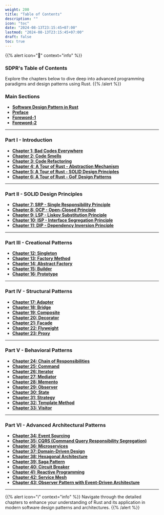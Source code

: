 ```yaml
---
weight: 200
title: "Table of Contents"
description: ""
icon: "toc"
date: "2024-08-13T23:15:45+07:00"
lastmod: "2024-08-13T23:15:45+07:00"
draft: false
toc: true
---
```


{{% alert icon="📘" context="info" %}}
### **SDPR's Table of Contents**

Explore the chapters below to dive deep into advanced programming paradigms and design patterns using Rust.
{{% /alert %}}

### **Main Sections**

- [**Software Design Pattern in Rust**](/docs/software-design-patterns-in-rust/)
- [**Preface**](/docs/preface/)
- [**Foreword-1**](/docs/foreword/)
- [**Foreword-2**](/docs/foreword/)

---

### **Part I - Introduction**

- [**Chapter 1: Bad Codes Everywhere**](/docs/part-i/chapter-1/)
- [**Chapter 2: Code Smells**](/docs/part-i/chapter-2/)
- [**Chapter 3: Code Refactoring**](/docs/part-i/chapter-3/)
- [**Chapter 4: A Tour of Rust - Abstraction Mechanism**](/docs/part-i/chapter-4/)
- [**Chapter 5: A Tour of Rust - SOLID Design Principles**](/docs/part-i/chapter-5/)
- [**Chapter 6: A Tour of Rust - GoF Design Patterns**](/docs/part-i/chapter-6/)

---

### **Part II - SOLID Design Principles**

- [**Chapter 7: SRP - Single Responsibility Principle**](/docs/part-ii/chapter-7/)
- [**Chapter 8: OCP - Open-Closed Principle**](/docs/part-ii/chapter-8/)
- [**Chapter 9: LSP - Liskov Substitution Principle**](/docs/part-ii/chapter-9/)
- [**Chapter 10: ISP - Interface Segregation Principle**](/docs/part-ii/chapter-10/)
- [**Chapter 11: DIP - Dependency Inversion Principle**](/docs/part-ii/chapter-11/)

---

### **Part III - Creational Patterns**

- [**Chapter 12: Singleton**](/docs/part-iii/chapter-12/)
- [**Chapter 13: Factory Method**](/docs/part-iii/chapter-13/)
- [**Chapter 14: Abstract Factory**](/docs/part-iii/chapter-14/)
- [**Chapter 15: Builder**](/docs/part-iii/chapter-15/)
- [**Chapter 16: Prototype**](/docs/part-iii/chapter-16/)

---

### **Part IV - Structural Patterns**

- [**Chapter 17: Adapter**](/docs/part-iv/chapter-17/)
- [**Chapter 18: Bridge**](/docs/part-iv/chapter-18/)
- [**Chapter 19: Composite**](/docs/part-iv/chapter-19/)
- [**Chapter 20: Decorator**](/docs/part-iv/chapter-20/)
- [**Chapter 21: Facade**](/docs/part-iv/chapter-21/)
- [**Chapter 22: Flyweight**](/docs/part-iv/chapter-22/)
- [**Chapter 23: Proxy**](/docs/part-iv/chapter-23/)

---

### **Part V - Behavioral Patterns**

- [**Chapter 24: Chain of Responsibilities**](/docs/part-v/chapter-24/)
- [**Chapter 25: Command**](/docs/part-v/chapter-25/)
- [**Chapter 26: Iterator**](/docs/part-v/chapter-26/)
- [**Chapter 27: Mediator**](/docs/part-v/chapter-27/)
- [**Chapter 28: Memento**](/docs/part-v/chapter-28/)
- [**Chapter 29: Observer**](/docs/part-v/chapter-29/)
- [**Chapter 30: State**](/docs/part-v/chapter-30/)
- [**Chapter 31: Strategy**](/docs/part-v/chapter-31/)
- [**Chapter 32: Template Method**](/docs/part-v/chapter-32/)
- [**Chapter 33: Visitor**](/docs/part-v/chapter-33/)

---

### **Part VI - Advanced Architectural Patterns**

- [**Chapter 34: Event Sourcing**](/docs/part-vi/chapter-34/)
- [**Chapter 35: CQRS (Command Query Responsibility Segregation)**](/docs/part-vi/chapter-35/)
- [**Chapter 36: Microservices**](/docs/part-vi/chapter-36/)
- [**Chapter 37: Domain-Driven Design**](/docs/part-vi/chapter-37/)
- [**Chapter 38: Hexagonal Architecture**](/docs/part-vi/chapter-38/)
- [**Chapter 39: Saga Pattern**](/docs/part-vi/chapter-39/)
- [**Chapter 40: Circuit Breaker**](/docs/part-vi/chapter-40/)
- [**Chapter 41: Reactive Programming**](/docs/part-vi/chapter-41/)
- [**Chapter 42: Service Mesh**](/docs/part-vi/chapter-42/)
- [**Chapter 43: Observer Pattern with Event-Driven Architecture**](/docs/part-vi/chapter-43/)

---

{{% alert icon="ℹ️" context="info" %}}
Navigate through the detailed chapters to enhance your understanding of Rust and its application in modern software design patterns and architectures.
{{% /alert %}}
